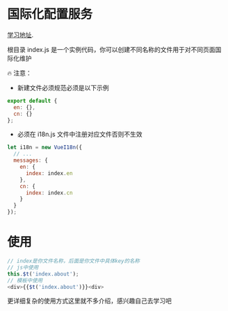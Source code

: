 # 国际化配置服务

[学习地址](https://kazupon.github.io/vue-i18n/).

根目录 index.js 是一个实例代码，你可以创建不同名称的文件用于对不同页面国际化维护

🔥 注意：

- 新建文件必须规范必须是以下示例

```js
export default {
  en: {},
  cn: {}
};
```

- 必须在 i18n.js 文件中注册对应文件否则不生效

```js
let i18n = new VueI18n({
  // ...
  messages: {
    en: {
      index: index.en
    },
    cn: {
      index: index.cn
    }
  }
});
```

# 使用

```js
// index是你文件名称，后面是你文件中具体key的名称
// js中使用
this.$t('index.about');
// 模板中使用
<div>{{$t('index.about')}}<div>
```

更详细复杂的使用方式这里就不多介绍，感兴趣自己去学习吧
